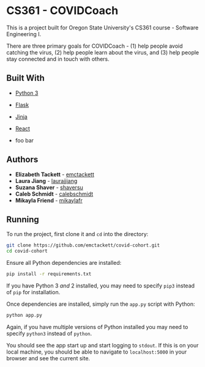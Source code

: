 # CS361 - COVIDCoach
This is a project built for Oregon State University's CS361 course - Software Engineering I.

There are three primary goals for COVIDCoach - 
(1) help people avoid catching the virus,
(2) help people learn about the virus, and
(3) help people stay connected and in touch with others. 

## Built With
* [Python 3](https://docs.python.org/3/)
* [Flask](https://flask.palletsprojects.com/en/1.1.x/)
* [Jinja](https://jinja.palletsprojects.com/en/2.11.x/)
* [React](https://reactjs.org/)

* foo bar

## Authors
* **Elizabeth Tackett** - [emctackett](https://github.com/emctackett)
* **Laura Jiang** - [laurajjiang](https://github.com/laurajjiang)
* **Suzana Shaver** - [shaversu](https://github.com/shaversu)
* **Caleb Schmidt** - [calebschmidt](https://github.com/calebschmidt)
* **Mikayla Friend** - [mikaylafr](https://github.com/MikaylaFr)


## Running
To run the project, first clone it and `cd` into the directory:
```bash
git clone https://github.com/emctackett/covid-cohort.git
cd covid-cohort
```

Ensure all Python dependencies are installed:
```bash
pip install -r requirements.txt
```

If you have Python 3 _and_ 2 installed, you may need to specify `pip3` instead of `pip` for installation.

Once dependencies are installed, simply run the `app.py` script with Python:
```bash
python app.py
```
Again, if you have multiple versions of Python installed you may need to specify `python3` instead of `python`.

You should see the app start up and start logging to `stdout`. If this is on your local machine, you should be able to navigate to `localhost:5000` in your browser and see the current site.
